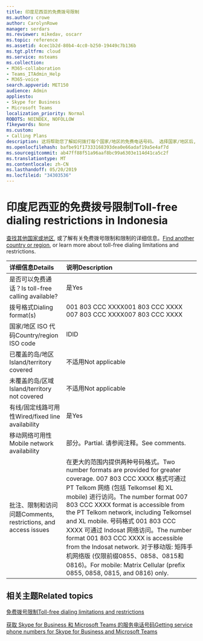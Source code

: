 ```yaml
---
title: 印度尼西亚的免费拨号限制
ms.author: crowe
author: CarolynRowe
manager: serdars
ms.reviewer: mikedav, oscarr
ms.topic: reference
ms.assetid: 4cec1b2d-80b4-4cc0-b250-19449c7b136b
ms.tgt.pltfrm: cloud
ms.service: msteams
ms.collection:
- M365-collaboration
- Teams_ITAdmin_Help
- M365-voice
search.appverid: MET150
audience: Admin
appliesto:
- Skype for Business
- Microsoft Teams
localization_priority: Normal
ROBOTS: NOINDEX, NOFOLLOW
f1keywords: None
ms.custom:
- Calling Plans
description: 这将帮助您了解如何拨打每个国家/地区的免费电话号码。 选择国家/地区后, 将向您转到特定于国家/地区的页面, 其中包含特定于免费服务可用的详细信息、限制和限制。 拨号格式或格式将向你显示每个国家/地区内所需的访问代码, 以拨打免费电话号码。
ms.openlocfilehash: bafbe91f17333168393dea0e66adaf19a5e4af7d
ms.sourcegitcommit: ab47ff88f51a96aaf8bc99a6303e114d41ca5c2f
ms.translationtype: MT
ms.contentlocale: zh-CN
ms.lasthandoff: 05/20/2019
ms.locfileid: "34303536"
---
```

# <a name="toll-free-dialing-restrictions-in-indonesia"></a><span data-ttu-id="2af0a-105">印度尼西亚的免费拨号限制</span><span class="sxs-lookup"><span data-stu-id="2af0a-105">Toll-free dialing restrictions in Indonesia</span></span>

<span data-ttu-id="2af0a-106">[查找其他国家或地区](../toll-free-dialing-limitations-and-restrictions.md), 或了解有关免费拨号限制和限制的详细信息。</span><span class="sxs-lookup"><span data-stu-id="2af0a-106">[Find another country or region](../toll-free-dialing-limitations-and-restrictions.md), or learn more about toll-free dialing limitations and restrictions.</span></span>


|<span data-ttu-id="2af0a-107">**详细信息**</span><span class="sxs-lookup"><span data-stu-id="2af0a-107">**Details**</span></span>|<span data-ttu-id="2af0a-108">**说明**</span><span class="sxs-lookup"><span data-stu-id="2af0a-108">**Description**</span></span>|
|:-----|:-----|
|<span data-ttu-id="2af0a-109">是否可以免费通话？</span><span class="sxs-lookup"><span data-stu-id="2af0a-109">Is toll-free calling available?</span></span>  <br/> |<span data-ttu-id="2af0a-110">是</span><span class="sxs-lookup"><span data-stu-id="2af0a-110">Yes</span></span>  <br/> |
|<span data-ttu-id="2af0a-111">拨号格式</span><span class="sxs-lookup"><span data-stu-id="2af0a-111">Dialing format(s)</span></span>  <br/> | <span data-ttu-id="2af0a-112">001 803 CCC XXXX</span><span class="sxs-lookup"><span data-stu-id="2af0a-112">001 803 CCC XXXX</span></span> <br/>  <span data-ttu-id="2af0a-113">007 803 CCC XXXX</span><span class="sxs-lookup"><span data-stu-id="2af0a-113">007 803 CCC XXXX</span></span> <br/> |
|<span data-ttu-id="2af0a-114">国家/地区 ISO 代码</span><span class="sxs-lookup"><span data-stu-id="2af0a-114">Country/region ISO code</span></span>  <br/> |<span data-ttu-id="2af0a-115">ID</span><span class="sxs-lookup"><span data-stu-id="2af0a-115">ID</span></span>  <br/> |
|<span data-ttu-id="2af0a-116">已覆盖的岛/地区</span><span class="sxs-lookup"><span data-stu-id="2af0a-116">Island/territory covered</span></span>  <br/> |<span data-ttu-id="2af0a-117">不适用</span><span class="sxs-lookup"><span data-stu-id="2af0a-117">Not applicable</span></span>  <br/> |
|<span data-ttu-id="2af0a-118">未覆盖的岛/区域</span><span class="sxs-lookup"><span data-stu-id="2af0a-118">Island/territory not covered</span></span>  <br/> |<span data-ttu-id="2af0a-119">不适用</span><span class="sxs-lookup"><span data-stu-id="2af0a-119">Not applicable</span></span>  <br/> |
|<span data-ttu-id="2af0a-120">有线/固定线路可用性</span><span class="sxs-lookup"><span data-stu-id="2af0a-120">Wired/fixed line availability</span></span>  <br/> |<span data-ttu-id="2af0a-121">是</span><span class="sxs-lookup"><span data-stu-id="2af0a-121">Yes</span></span>  <br/> |
|<span data-ttu-id="2af0a-122">移动网络可用性</span><span class="sxs-lookup"><span data-stu-id="2af0a-122">Mobile network availability</span></span>  <br/> |<span data-ttu-id="2af0a-123">部分。</span><span class="sxs-lookup"><span data-stu-id="2af0a-123">Partial.</span></span> <span data-ttu-id="2af0a-124">请参阅注释。</span><span class="sxs-lookup"><span data-stu-id="2af0a-124">See comments.</span></span>  <br/> |
|<span data-ttu-id="2af0a-125">批注、限制和访问问题</span><span class="sxs-lookup"><span data-stu-id="2af0a-125">Comments, restrictions, and access issues</span></span>  <br/> |<span data-ttu-id="2af0a-126">在更大的范围内提供两种号码格式。</span><span class="sxs-lookup"><span data-stu-id="2af0a-126">Two number formats are provided for greater coverage.</span></span> <span data-ttu-id="2af0a-127">007 803 CCC XXXX 格式可通过 PT Telkom 网络 (包括 Telkomsel 和 XL mobile) 进行访问。</span><span class="sxs-lookup"><span data-stu-id="2af0a-127">The number format 007 803 CCC XXXX format is accessible from the PT Telkom network, including Telkomsel and XL mobile.</span></span> <span data-ttu-id="2af0a-128">号码格式 001 803 CCC XXXX 可通过 Indosat 网络访问。</span><span class="sxs-lookup"><span data-stu-id="2af0a-128">The number format 001 803 CCC XXXX is accessible from the Indosat network.</span></span> <span data-ttu-id="2af0a-129">对于移动版: 矩阵手机网络版 (仅限前缀0855、0858、0815和 0816)。</span><span class="sxs-lookup"><span data-stu-id="2af0a-129">For mobile: Matrix Cellular (prefix 0855, 0858, 0815, and 0816) only.</span></span>  <br/> |
   
## <a name="related-topics"></a><span data-ttu-id="2af0a-130">相关主题</span><span class="sxs-lookup"><span data-stu-id="2af0a-130">Related topics</span></span>

[<span data-ttu-id="2af0a-131">免费拨号限制</span><span class="sxs-lookup"><span data-stu-id="2af0a-131">Toll-free dialing limitations and restrictions</span></span>](../toll-free-dialing-limitations-and-restrictions.md)

[<span data-ttu-id="2af0a-132">获取 Skype for Business 和 Microsoft Teams 的服务电话号码</span><span class="sxs-lookup"><span data-stu-id="2af0a-132">Getting service phone numbers for Skype for Business and Microsoft Teams</span></span>](/skypeforbusiness/what-is-phone-system-in-office-365/getting-service-phone-numbers)

  
 